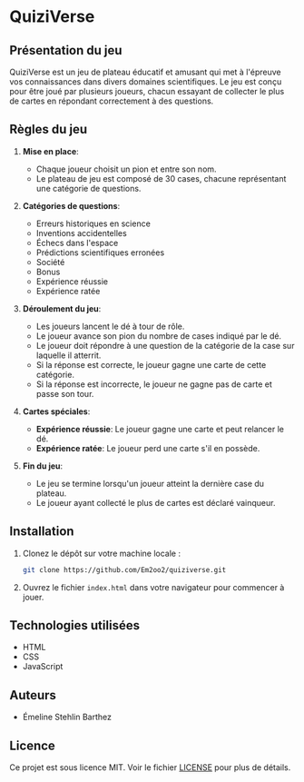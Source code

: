 # QuiziVerse

## Présentation du jeu

QuiziVerse est un jeu de plateau éducatif et amusant qui met à l'épreuve vos connaissances dans divers domaines scientifiques. Le jeu est conçu pour être joué par plusieurs joueurs, chacun essayant de collecter le plus de cartes en répondant correctement à des questions.

## Règles du jeu

1. **Mise en place**:
   - Chaque joueur choisit un pion et entre son nom.
   - Le plateau de jeu est composé de 30 cases, chacune représentant une catégorie de questions.

2. **Catégories de questions**:
   - Erreurs historiques en science
   - Inventions accidentelles
   - Échecs dans l'espace
   - Prédictions scientifiques erronées
   - Société
   - Bonus
   - Expérience réussie
   - Expérience ratée

3. **Déroulement du jeu**:
   - Les joueurs lancent le dé à tour de rôle.
   - Le joueur avance son pion du nombre de cases indiqué par le dé.
   - Le joueur doit répondre à une question de la catégorie de la case sur laquelle il atterrit.
   - Si la réponse est correcte, le joueur gagne une carte de cette catégorie.
   - Si la réponse est incorrecte, le joueur ne gagne pas de carte et passe son tour.

4. **Cartes spéciales**:
   - **Expérience réussie**: Le joueur gagne une carte et peut relancer le dé.
   - **Expérience ratée**: Le joueur perd une carte s'il en possède.

5. **Fin du jeu**:
   - Le jeu se termine lorsqu'un joueur atteint la dernière case du plateau.
   - Le joueur ayant collecté le plus de cartes est déclaré vainqueur.

## Installation

1. Clonez le dépôt sur votre machine locale :
   ```bash
   git clone https://github.com/Em2oo2/quiziverse.git
   ```

2. Ouvrez le fichier `index.html` dans votre navigateur pour commencer à jouer.

## Technologies utilisées

- HTML
- CSS
- JavaScript

## Auteurs

- Émeline Stehlin Barthez

## Licence

Ce projet est sous licence MIT. Voir le fichier [LICENSE](LICENSE) pour plus de détails.
